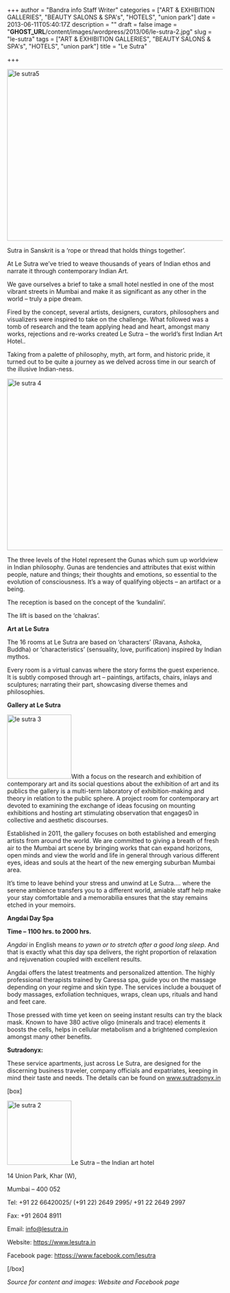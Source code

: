 +++
author = "Bandra info Staff Writer"
categories = ["ART &amp; EXHIBITION GALLERIES", "BEAUTY SALONS &amp; SPA's", "HOTELS", "union park"]
date = 2013-06-11T05:40:17Z
description = ""
draft = false
image = "__GHOST_URL__/content/images/wordpress/2013/06/le-sutra-2.jpg"
slug = "le-sutra"
tags = ["ART &amp; EXHIBITION GALLERIES", "BEAUTY SALONS &amp; SPA's", "HOTELS", "union park"]
title = "Le Sutra"

+++


<p><a href="https://i0.wp.com/bandra.info/wp-content/uploads/2013/06/le-sutra5.jpg?ssl=1"><img loading="lazy" class="size-full wp-image-3043 aligncenter" src="https://i0.wp.com/bandra.info/wp-content/uploads/2013/06/le-sutra5.jpg?resize=600%2C401&#038;ssl=1" alt="le sutra5" width="600" height="401" srcset="https://i0.wp.com/bandra.info/wp-content/uploads/2013/06/le-sutra5.jpg?w=600&amp;ssl=1 600w, https://i0.wp.com/bandra.info/wp-content/uploads/2013/06/le-sutra5.jpg?resize=300%2C200&amp;ssl=1 300w" sizes="(max-width: 600px) 100vw, 600px" data-recalc-dims="1" /></a></p>
<p>Sutra in Sanskrit is a &#8216;rope or thread that holds things together&#8217;.</p>
<p>At Le Sutra we&#8217;ve tried to weave thousands of years of Indian ethos and narrate it through contemporary Indian Art.</p>
<p>We gave ourselves a brief to take a small hotel nestled in one of the most vibrant streets in Mumbai and make it as significant as any other in the world – truly a pipe dream.</p>
<p>Fired by the concept, several artists, designers, curators, philosophers and visualizers were inspired to take on the challenge. What followed was a tomb of research and the team applying head and heart, amongst many works, rejections and re-works created Le Sutra – the world&#8217;s first Indian Art Hotel..</p>
<p>Taking from a palette of philosophy, myth, art form, and historic pride, it turned out to be quite a journey as we delved across time in our search of the illusive Indian-ness.</p>
<p><a href="https://i2.wp.com/bandra.info/wp-content/uploads/2013/06/le-sutra-4.jpg?ssl=1"><img loading="lazy" class="size-full wp-image-3044 aligncenter" src="https://i2.wp.com/bandra.info/wp-content/uploads/2013/06/le-sutra-4.jpg?resize=600%2C401&#038;ssl=1" alt="le sutra 4" width="600" height="401" srcset="https://i2.wp.com/bandra.info/wp-content/uploads/2013/06/le-sutra-4.jpg?w=600&amp;ssl=1 600w, https://i2.wp.com/bandra.info/wp-content/uploads/2013/06/le-sutra-4.jpg?resize=300%2C200&amp;ssl=1 300w" sizes="(max-width: 600px) 100vw, 600px" data-recalc-dims="1" /></a></p>
<p>The three levels of the Hotel represent the Gunas which sum up worldview in Indian philosophy. Gunas are tendencies and attributes that exist within people, nature and things; their thoughts and emotions, so essential to the evolution of consciousness. It&#8217;s a way of qualifying objects &#8211; an artifact or a being.</p>
<p>The reception is based on the concept of the &#8216;kundalini&#8217;.</p>
<p>The lift is based on the &#8216;chakras&#8217;.</p>
<p><b>Art at Le Sutra</b></p>
<p>The 16 rooms at Le Sutra are based on &#8216;characters&#8217; (Ravana, Ashoka, Buddha) or &#8216;characteristics&#8217; (sensuality, love, purification) inspired by Indian mythos.</p>
<p>Every room is a virtual canvas where the story forms the guest experience. It is subtly composed through art &#8211; paintings, artifacts, chairs, inlays and sculptures; narrating their part, showcasing diverse themes and philosophies.</p>
<p><b>Gallery at Le Sutra</b></p>
<p><a href="https://i1.wp.com/bandra.info/wp-content/uploads/2013/06/le-sutra-31.jpg?ssl=1"><img loading="lazy" class="size-thumbnail wp-image-3039 alignleft" src="https://i1.wp.com/bandra.info/wp-content/uploads/2013/06/le-sutra-31.jpg?resize=150%2C150&#038;ssl=1" alt="le sutra 3" width="150" height="150" srcset="https://i1.wp.com/bandra.info/wp-content/uploads/2013/06/le-sutra-31.jpg?resize=150%2C150&amp;ssl=1 150w, https://i1.wp.com/bandra.info/wp-content/uploads/2013/06/le-sutra-31.jpg?resize=298%2C300&amp;ssl=1 298w, https://i1.wp.com/bandra.info/wp-content/uploads/2013/06/le-sutra-31.jpg?w=384&amp;ssl=1 384w" sizes="(max-width: 150px) 100vw, 150px" data-recalc-dims="1" /></a>With a focus on the research and exhibition of contemporary art and its social questions about the exhibition of art and its publics the gallery is a multi-term laboratory of exhibition-making and theory in relation to the public sphere. A project room for contemporary art devoted to examining the exchange of ideas focusing on mounting exhibitions and hosting art stimulating observation that engages0 in collective and aesthetic discourses.</p>
<p>Established in 2011, the gallery focuses on both established and emerging artists from around the world. We are committed to giving a breath of fresh air to the Mumbai art scene by bringing works that can expand horizons, open minds and view the world and life in general through various different eyes, ideas and souls at the heart of the new emerging suburban Mumbai area.</p>
<p>It’s time to leave behind your stress and unwind at Le Sutra…. where the serene ambience transfers you to a different world, amiable staff help make your stay comfortable and a memorabilia ensures that the stay remains etched in your memoirs.</p>
<p><strong>Angdai Day Spa</strong></p>
<p><strong>Time &#8211; 1100 hrs. to 2000 hrs.</strong></p>
<p><em>Angdai</em> in English means <em>to yawn or to stretch after a good long sleep</em>. And that is exactly what this day spa delivers, the right proportion of relaxation and rejuvenation coupled with excellent results.</p>
<p>Angdai offers the latest treatments and personalized attention. The highly professional therapists trained by Caressa spa, guide you on the massage depending on your regime and skin type. The services include a bouquet of body massages, exfoliation techniques, wraps, clean ups, rituals and hand and feet care.</p>
<p>Those pressed with time yet keen on seeing instant results can try the black mask. Known to have 380 active oligo (minerals and trace) elements it boosts the cells, helps in cellular metabolism and a brightened complexion amongst many other benefits.</p>
<p><strong>Sutradonyx:</strong></p>
<p>These service apartments, just across Le Sutra, are designed for the discerning business traveler, company officials and expatriates, keeping in mind their taste and needs. The details can be found on <a href="https://www.sutradonyx.in/">www.sutradonyx.in</a></p>
<p>[box]</p>
<p><a href="https://i1.wp.com/bandra.info/wp-content/uploads/2013/06/le-sutra-2.jpg?ssl=1"><img loading="lazy" class="size-thumbnail wp-image-3041 alignright" src="https://i1.wp.com/bandra.info/wp-content/uploads/2013/06/le-sutra-2.jpg?resize=150%2C150&#038;ssl=1" alt="le sutra 2" width="150" height="150" srcset="https://i1.wp.com/bandra.info/wp-content/uploads/2013/06/le-sutra-2.jpg?resize=150%2C150&amp;ssl=1 150w, https://i1.wp.com/bandra.info/wp-content/uploads/2013/06/le-sutra-2.jpg?resize=300%2C298&amp;ssl=1 300w, https://i1.wp.com/bandra.info/wp-content/uploads/2013/06/le-sutra-2.jpg?w=400&amp;ssl=1 400w" sizes="(max-width: 150px) 100vw, 150px" data-recalc-dims="1" /></a>Le Sutra &#8211; the Indian art hotel</p>
<p>14 Union Park, Khar (W),</p>
<p>Mumbai &#8211; 400 052</p>
<p>Tel: +91 22 66420025/ (+91 22) 2649 2995/ +91 22 2649 2997</p>
<p>Fax: +91 2604 8911</p>
<p>Email: <a href="mailto:info@lesutra.in">info@lesutra.in</a></p>
<p>Website: <a href="https://www.lesutra.in/">https://www.lesutra.in</a></p>
<p>Facebook page: <a href="httpss://www.facebook.com/lesutra">httpss://www.facebook.com/lesutra</a></p>
<p>[/box]</p>
<p><em>Source for content and images: Website and Facebook page</em></p>
<p>&nbsp;</p>
<p>&nbsp;</p>
<p>&nbsp;</p>



